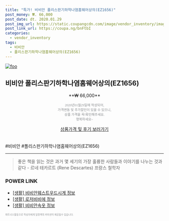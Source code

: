 ```yaml
--- 
title: "특가! 비비안 폴리스판기하학나염홈웨어상의(EZ1656)" 
post_money: ₩. 66,000 
post_date: dt. 2020.01.29 
post_img_url: https://static.coupangcdn.com/image/vendor_inventory/images/2018/11/07/17/8/222a2130-e9ba-4ed3-a216-c0b405c32bc6.jpg 
post_link_url: https://coupa.ng/bnFtbI 
categories: 
  - vendor_inventory 
tags: 
  - 비비안 
  - 폴리스판기하학나염홈웨어상의(EZ1656) 
--- 
```

[![foo](https://static.coupangcdn.com/image/vendor_inventory/images/2018/11/07/17/8/222a2130-e9ba-4ed3-a216-c0b405c32bc6.jpg)](https://coupa.ng/bnFtbI) 

## 비비안 폴리스판기하학나염홈웨어상의(EZ1656) 
<p style="text-align: center;">**₩ 66,000**</p> 
<p style="text-align: center;"><span style="color: #898c8f; font-family: Georgia,Times,serif; font-size: 0.75em;">2020년01월29일에 작성되어, <br>가격변동 및 추가할인이 있을 수 있으니,<br> 상품 가격을 꼭!확인해주세요.<br>행복하세요~</span> 
</p>	 
<div markdown="0" style="text-align: center;"><a href="https://coupa.ng/bnFtbI" class="btn btn--success">상품가격 및 후기 보러가기</a></div> 
<br><br> 
  #비비안 #폴리스판기하학나염홈웨어상의(EZ1656) 
<hr> 

> 좋은 책을 읽는 것은 과거 몇 세기의 가장 훌륭한 사람들과 이야기를 나누는 것과 같다 - 르네 테카르트 (Rene Descartes) 프랑스 철학자 


### POWER LINK

* <a href="https://blog.naver.com/santokki14/221767517132" target="_blank"> [생활] 비비안웨스트우드시계 정보 </a>
* <a href="https://blog.naver.com/sakai111/221769577316" target="_blank"> [생활] 로저비비에 정보 </a>
* <a href="https://blog.naver.com/santokki14/221768564374" target="_blank"> [생활] 비비안속옷 정보 </a>

<span style="color: #898c8f; font-family: Georgia,Times,serif; font-size: 0.55em;">파트너스활동으로 작성자에게 일정액의 커미션이 제공될수 있습니다.</span> 
